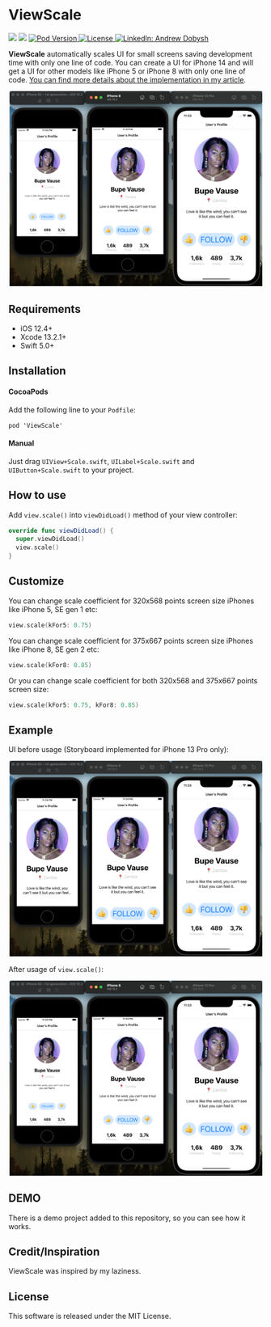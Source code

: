 # ViewScale

<p align="left">
    <img src="https://img.shields.io/badge/Swift-5.0-orange.svg" />
    <img src="https://img.shields.io/badge/platform-iOS-lightgrey.svg" />
    <a href="https://cocoapods.org/pods/ViewScale">
        <img src="https://img.shields.io/cocoapods/v/ViewScale.svg?style=flat" alt="Pod Version">
    </a>
    <a href="https://github.com/adobysh/ViewScale/blob/main/LICENSE">
        <img src="https://img.shields.io/badge/licence-MIT-green.svg" alt="License">
    </a>
    <a href="https://www.linkedin.com/in/adobysh">
        <img src="https://img.shields.io/badge/contact-Andrew Dobysh-blue.svg?style=flat&logo=linkedin" alt="LinkedIn: Andrew Dobysh" />
    </a>
</p>

**ViewScale** automatically scales UI for small screens saving development time with only one line of code.
You can create a UI for iPhone 14 and will get a UI for other models like iPhone 5 or iPhone 8 with only one line of code.
[You can find more details about the implementation in my article](https://hackernoon.com/get-the-same-ui-for-all-iphone-screens-using-nslayoutconstraint-scaling).

<p align="center">
    <img src="https://raw.githubusercontent.com/adobysh/ViewScale/main/Demo.png" width="500" max-width="80%" alt="Demo" />
</p>

## Requirements

- iOS 12.4+
- Xcode 13.2.1+
- Swift 5.0+

## Installation
#### CocoaPods
Add the following line to your `Podfile`:
```
pod 'ViewScale'
```

#### Manual
Just drag `UIView+Scale.swift`, `UILabel+Scale.swift` and `UIButton+Scale.swift` to your project.

## How to use
Add `view.scale()` into `viewDidLoad()` method of your view controller:
```swift
override func viewDidLoad() {
  super.viewDidLoad()
  view.scale()
}
```

## Customize
You can change scale coefficient for 320x568 points screen size iPhones like iPhone 5, SE gen 1 etc:
```swift
view.scale(kFor5: 0.75)
```

You can change scale coefficient for 375x667 points screen size iPhones like iPhone 8, SE gen 2 etc:
```swift
view.scale(kFor8: 0.85)
```

Or you can change scale coefficient for both 320x568 and 375x667 points screen size:
```swift
view.scale(kFor5: 0.75, kFor8: 0.85)
```

## Example
UI before usage (Storyboard implemented for iPhone 13 Pro only):
<p align="center">
    <img src="https://raw.githubusercontent.com/adobysh/ViewScale/main/Demo_Before.png" width="500" max-width="80%" alt="Demo Before" />
</p>

After usage of `view.scale()`:
<p align="center">
    <img src="https://raw.githubusercontent.com/adobysh/ViewScale/main/Demo.png" width="500" max-width="80%" alt="Demo After" />
</p>

## DEMO
There is a demo project added to this repository, so you can see how it works.

## Credit/Inspiration
ViewScale was inspired by my laziness.

## License
This software is released under the MIT License.
